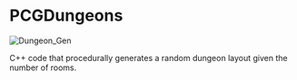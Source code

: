 # PCGDungeons

![Dungeon_Gen](https://user-images.githubusercontent.com/59312045/223602234-62323010-0b14-41dc-8e4f-034811f69f70.png)

C++ code that procedurally generates a random dungeon layout given the number of rooms.
